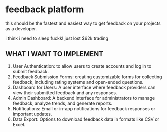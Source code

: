 # feedback platform

this should be the fastest and easiest way to get feedback on your projects as a developer.

i think i need to sleep fuckk! just lost $62k trading


## WHAT I WANT TO IMPLEMENT

1. User Authentication: to allow users to create accounts and log in to submit feedback.
2. Feedback Submission Forms: creating customizable forms for collecting feedback, including rating systems and open-ended questions.
3. Dashboard for Users: A user interface where feedback providers can view their submitted feedback and any responses.
4. Admin Dashboard: A backend interface for administrators to manage feedback, analyze trends, and generate reports.
5. Notifications: Email or in-app notifications for feedback responses or important updates.
5. Data Export: Options to download feedback data in formats like CSV or Excel.